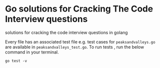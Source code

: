 # Go solutions for Cracking The Code Interview questions
solutions for cracking the code interview questions in golang

Every file has an associated test file e.g. test cases for ```peaksandvalleys.go``` are available in ```peaksandvalleys_test.go```. To run tests , run the below command in your terminal.

 ```go test -v```